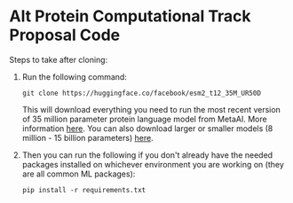 # Alt Protein Computational Track Proposal Code

Steps to take after cloning:

1. Run the following command:
   
   ```
   git clone https://huggingface.co/facebook/esm2_t12_35M_UR50D
   ```
    This will download everything you need to run the most recent version of 35 million parameter protein language model from MetaAI. More information <a href ="https://huggingface.co/facebook/esm2_t12_35M_UR50D">here</a>. You can also download larger or smaller models (8 million - 15 billion parameters) <a href="https://huggingface.co/facebook/esm2_t12_35M_UR50D">here</a>.
2. Then you can run the following if you don't already have the needed packages installed on whichever environment you are working on (they are all common ML packages):
   ```
   pip install -r requirements.txt
   ```
